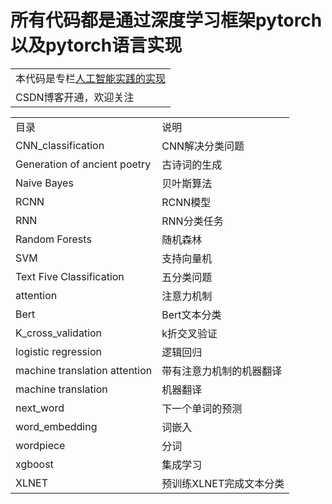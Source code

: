 # 所有代码都是通过深度学习框架pytorch以及pytorch语言实现
<table>
  <tr>
    <td>本代码是专栏<a href="https://learning.snssdk.com/feoffline/toutiao_wallet_bundles/toutiao_learning_wap/online/album_detail.html?content_id=6739390209139409155">人工智能实践的实现</a></td>
  </tr>
   <tr>
     <td >CSDN博客开通，欢迎关注<a href="https://blog.csdn.net/huanfeng_AI"></a></td>
  </tr>
</table>
<table>
  <tr>
    <td>目录</td>
    <td>说明</td>
  </tr>
  <tr>
    <td>CNN_classification</td>
    <td>CNN解决分类问题</td>
  </tr>
  <tr>
    <td>Generation  of  ancient  poetry</td>
    <td>古诗词的生成</td>
  </tr>
  <tr>
    <td>Naive Bayes</td>
    <td>贝叶斯算法</td>
  </tr>
  <tr>
    <td>RCNN</td>
    <td>RCNN模型</td>
  </tr>
    <tr>
    <td>RNN</td>
    <td>RNN分类任务</td>
  </tr>
    <tr>
    <td>Random Forests</td>
    <td>随机森林</td>
  </tr>
      <tr>
    <td>SVM</td>
    <td>支持向量机</td>
  </tr>
   <tr>
    <td>Text Five Classification</td>
    <td>五分类问题</td>
  </tr>
      <tr>
    <td>attention</td>
    <td>注意力机制</td>
  </tr>
      <tr>
    <td>Bert</td>
    <td>Bert文本分类</td>
  </tr>
      <tr>
    <td>K_cross_validation</td>
    <td>k折交叉验证</td>
  </tr>
      <tr>
    <td>logistic regression</td>
    <td>逻辑回归</td>
  </tr>
   <tr>
    <td>machine translation attention</td>
    <td>带有注意力机制的机器翻译</td>
  </tr>
   <tr>
    <td>machine translation</td>
    <td>机器翻译</td>
  </tr>
   <tr>
    <td>next_word</td>
    <td>下一个单词的预测</td>
  </tr>
 <tr>
    <td>word_embedding</td>
    <td>词嵌入</td>
  </tr>
   <tr>
    <td>wordpiece</td>
    <td>分词</td>
  </tr>
   <tr>
    <td>xgboost</td>
    <td>集成学习</td>
  </tr>
    <tr>
    <td>XLNET</td>
    <td>预训练XLNET完成文本分类</td>
  </tr>
</table>
